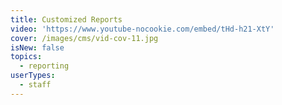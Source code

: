 ```yaml
---
title: Customized Reports
video: 'https://www.youtube-nocookie.com/embed/tHd-h21-XtY'
cover: /images/cms/vid-cov-11.jpg
isNew: false
topics:
  - reporting
userTypes:
  - staff
---
```

